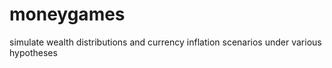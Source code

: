# moneygames
simulate wealth distributions and currency inflation scenarios under various hypotheses
